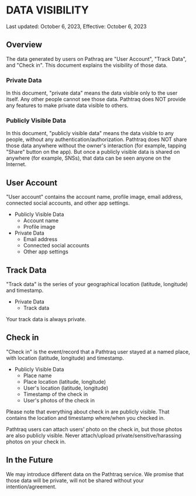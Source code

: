 # DATA VISIBILITY

Last updated: October 6, 2023, Effective: October 6, 2023

## Overview

The data generated by users on Pathraq are "User Account", "Track Data", and "Check in". This document explains the visibility of those data.

### Private Data

In this document, "private data" means the data visible only to the user itself. Any other people cannot see those data. Pathtraq does NOT provide any features to make private data visible to others.

### Publicly Visible Data

In this document, "publicly visible data" means the data visible to any people, without any authentication/authorization. Pathtraq does NOT share those data anywhere without the owner's interaction (for example, tapping "Share" button on the app). But once a publicly visible data is shared on anywhere (for example, SNSs), that data can be seen anyone on the Internet.

## User Account

"User account" contains the account name, profile image, email address, connected social accounts, and other app settings.

* Publicly Visible Data
  * Account name
  * Profile image
* Private Data
  * Email address
  * Connected social accounts
  * Other app settings

## Track Data

"Track data" is the series of your geographical location (latitude, longitude) and timestamp.

* Private Data
  * Track data

Your track data is always private.

## Check in

"Check in" is the event/record that a Pathtraq user stayed at a named place, with location (latitude, longitude) and timestamp.

* Publicly Visible Data
  * Place name
  * Place location (latitude, longitude)
  * User's location (latitude, longitude)
  * Timestamp of the check in
  * User's photos of the check in

Please note that everything about check in are publicly visible. That contains the location and timestamp where/when you checked in.

Pathtraq users can attach users' photo on the check in, but those photos are also publicly visible. Never attach/upload private/sensitive/harassing photos on your check in.

## In the Future

We may introduce different data on the Pathtraq service. We promise that those data will be private, will not be shared without your intention/agreement.
